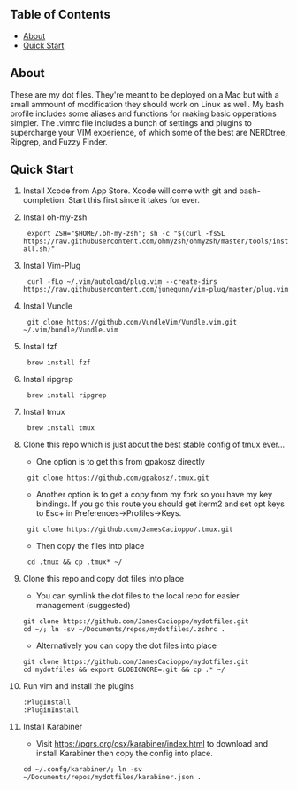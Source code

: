 ## Table of Contents

- [About](#about)
- [Quick Start](#quick-start)

## About

These are my dot files.  They're meant to be deployed on a Mac but with a small
ammount of modification they should work on Linux as well.  My bash profile
includes some aliases and functions for making basic opperations simpler.  The
.vimrc file includes a bunch of settings and plugins to supercharge your VIM
experience, of which some of the best are NERDtree, Ripgrep, and Fuzzy Finder.

## Quick Start

1. Install Xcode from App Store.  Xcode will come with git and bash-completion. Start this first since it takes for ever.

2. Install oh-my-zsh

    ` export ZSH="$HOME/.oh-my-zsh"; sh -c "$(curl -fsSL https://raw.githubusercontent.com/ohmyzsh/ohmyzsh/master/tools/install.sh)"`

3. Install Vim-Plug

    ` curl -fLo ~/.vim/autoload/plug.vim --create-dirs https://raw.githubusercontent.com/junegunn/vim-plug/master/plug.vim`

4. Install Vundle

    ` git clone https://github.com/VundleVim/Vundle.vim.git ~/.vim/bundle/Vundle.vim`

5. Install fzf

    ` brew install fzf`

6. Install ripgrep

    ` brew install ripgrep`

7. Install tmux

    ` brew install tmux`    

8. Clone this repo which is just about the best stable config of tmux ever...

    - One option is to get this from gpakosz directly 

    ` git clone https://github.com/gpakosz/.tmux.git`

    - Another option is to get a copy from my fork so you have my key bindings. If you go this route you should get iterm2 and set opt keys to Esc+ in Preferences->Profiles->Keys.

    ` git clone https://github.com/JamesCacioppo/.tmux.git`

    - Then copy the files into place

    ` cd .tmux && cp .tmux* ~/`

9. Clone this repo and copy dot files into place

    - You can symlink the dot files to the local repo for easier management (suggested)

    ```
    git clone https://github.com/JamesCacioppo/mydotfiles.git
    cd ~/; ln -sv ~/Documents/repos/mydotfiles/.zshrc .
    ```
    - Alternatively you can copy the dot files into place

    ```
    git clone https://github.com/JamesCacioppo/mydotfiles.git
    cd mydotfiles && export GLOBIGNORE=.git && cp .* ~/
    ```

10. Run vim and install the plugins

    ```
    :PlugInstall
    :PluginInstall
    ```

11. Install Karabiner

    - Visit https://pqrs.org/osx/karabiner/index.html to download and install Karabiner then copy the config into place.

    ```
    cd ~/.confg/karabiner/; ln -sv ~/Documents/repos/mydotfiles/karabiner.json .
    ```
